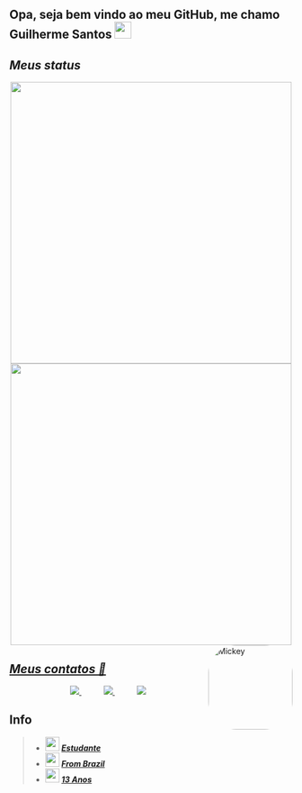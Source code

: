 ## Opa, seja bem vindo ao meu GitHub, me chamo Guilherme Santos <img src="https://raw.githubusercontent.com/iampavangandhi/iampavangandhi/master/gifs/Hi.gif" width="30px">


## **_Meus status_**

  <a href="https://github.com/GuigaSantos">
    <div align="center"><img width="500" src="https://github-readme-stats.vercel.app/api?username=GuigaSantos&show_icons=true&theme=dracula&include_all_commits=true&count_private=true"/></div>

  <div align="center"><img width="500" src="https://github-readme-stats.vercel.app/api/top-langs/?username=GuigaSantos&layout=compact&langs_count=7&theme=dracula"/></div>
  
  <img align="right" alt="Mickey" height="150" style="border-radius:50px;" src="http://pa1.narvii.com/6772/0d627cb7af8fcf69e8a4d1cab4f77c1da72c8e77_00.gif?width=490&height=490">
</div>


## **_Meus contatos 📱_**

<p align="center">
    <a href="https://github.com/GuigaSantos">
        <img  src="https://img.shields.io/badge/github-%23100000.svg?&style=for-the-badge&logo=github&logoColor=white&link=mailto:https://github.com/GuigaSantos">
    </a>
    &nbsp;&nbsp;&nbsp;&nbsp;&nbsp;&nbsp;&nbsp;&nbsp;&nbsp;
    <a href="mailto:guilhermemedeiros1803@gmail.com">
        <img src="https://img.shields.io/badge/gmail-D14836?&style=for-the-badge&logo=gmail&logoColor=white&link=mailto:guilhermemedeiros1803">
    </a>
  &nbsp;&nbsp;&nbsp;&nbsp;&nbsp;&nbsp;&nbsp;&nbsp;&nbsp;
  <a href="https://web.whatsapp.com/send?phone=557193404437&text&app_absent=0">
    <img src="https://img.shields.io/badge/-whatsapp-darklime?style=for-the-badge&logo=whatsapp&logoColor=white&link=https://web.whatsapp.com/send?phone=557193404437&text&app_absent=0">
  </a>
  

## Info
  
> - <img src="https://acegif.com/wp-content/gifs/book-49.gif" width="25px"/> **_[Estudante]()_**
> - <img src="https://acegif.com/wp-content/gifs/globe-2.gif" width="25px"/> **_[From Brazil]()_**
> - <img src="https://acegif.com/wp-content/gifs/sunflower-85.gif" width="25px"/> **_[13 Anos]()_**
